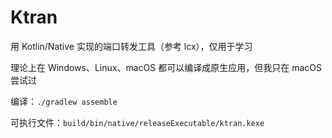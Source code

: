 # Ktran

用 Kotlin/Native 实现的端口转发工具（参考 lcx），仅用于学习

理论上在 Windows、Linux、macOS 都可以编译成原生应用，但我只在 macOS 尝试过

编译：`./gradlew assemble`

可执行文件：`build/bin/native/releaseExecutable/ktran.kexe`
